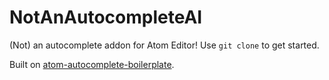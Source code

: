 # NotAnAutocompleteAI
(Not) an autocomplete addon for Atom Editor! Use `git clone` to get started.

Built on [atom-autocomplete-boilerplate](https://github.com/lonekorean/atom-autocomplete-boilerplate).
